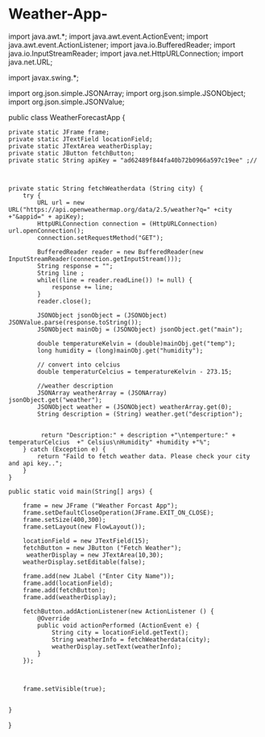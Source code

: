 # Weather-App-
import java.awt.*;
import java.awt.event.ActionEvent;
import java.awt.event.ActionListener;
import java.io.BufferedReader;
import java.io.InputStreamReader;
import java.net.HttpURLConnection;
import java.net.URL;

import javax.swing.*;

import org.json.simple.JSONArray;
import org.json.simple.JSONObject;
import org.json.simple.JSONValue;

public class WeatherForecastApp {
	
	
	private static JFrame frame;
	private static JTextField locationField;
	private static JTextArea weatherDisplay;
	private static JButton fetchButton;
	private static String apiKey = "ad62489f844fa40b72b0966a597c19ee" ;//
	
	
	
	private static String fetchWeatherdata (String city) {
		try {
			URL url = new URL("https://api.openweathermap.org/data/2.5/weather?q=" +city +"&appid=" + apiKey);
			HttpURLConnection connection = (HttpURLConnection) url.openConnection();
			connection.setRequestMethod("GET"); 
			
			BufferedReader reader = new BufferedReader(new InputStreamReader(connection.getInputStream()));
			String response = "";
			String line ;
			while((line = reader.readLine()) != null) {
				response += line;
			}
			reader.close();
			
			JSONObject jsonObject = (JSONObject) JSONValue.parse(response.toString());
			JSONObject mainObj = (JSONObject) jsonObject.get("main");
			
			double temperatureKelvin = (double)mainObj.get("temp");
			long humidity = (long)mainObj.get("humidity");
			
			// convert into celcius
			double temperaturCelcius = temperatureKelvin - 273.15;
			
			//weather description
			JSONArray weatherArray = (JSONArray) jsonObject.get("weather");
			JSONObject weather = (JSONObject) weatherArray.get(0);
			String description = (String) weather.get("description");
			
			
		     return "Description:" + description +"\ntemperture:" + temperaturCelcius  +" Celsius\nHumidity" +humidity +"%";	
		} catch (Exception e) {
			return "Faild to fetch weather data. Please check your city and api key..";
		}
	}

	public static void main(String[] args) {
		
	    frame = new JFrame ("Weather Forcast App");
		frame.setDefaultCloseOperation(JFrame.EXIT_ON_CLOSE);
		frame.setSize(400,300);
		frame.setLayout(new FlowLayout());
		
		locationField = new JTextField(15);
		fetchButton = new JButton ("Fetch Weather");
		 weatherDisplay = new JTextArea(10,30);
	    weatherDisplay.setEditable(false);
	    
	    frame.add(new JLabel ("Enter City Name"));
	    frame.add(locationField);
	    frame.add(fetchButton);
	    frame.add(weatherDisplay);
	    
	    fetchButton.addActionListener(new ActionListener () {
	    	@Override
	    	public void actionPerformed (ActionEvent e) {
	    		String city = locationField.getText();
	    		String weatherInfo = fetchWeatherdata(city);
	    		weatherDisplay.setText(weatherInfo);
	    	}
	    });
	    	
	    
		
		frame.setVisible(true);
		

	}

}

